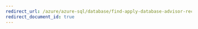 ```yaml
---
redirect_url: /azure/azure-sql/database/find-apply-database-advisor-recommendations-portal
redirect_document_id: true
---
```

